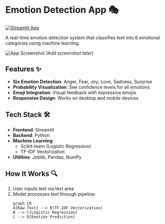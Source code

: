 # Emotion Detection App 🎭

[![Streamlit App](https://static.streamlit.io/badges/streamlit_badge_black_white.svg)](https://emotions-detection-nhinjjaenxd4iziqfznwxx.streamlit.app/)

A real-time emotion detection system that classifies text into 6 emotional categories using machine learning.

![App Screenshot](./assets/screenshot.png) *(Add screenshot later)*

## Features ✨

- **Six Emotion Detection**: Anger, Fear, Joy, Love, Sadness, Surprise
- **Probability Visualization**: See confidence levels for all emotions
- **Emoji Integration**: Visual feedback with expressive emojis
- **Responsive Design**: Works on desktop and mobile devices

## Tech Stack 🛠️

- **Frontend**: Streamlit
- **Backend**: Python
- **Machine Learning**:
  - Scikit-learn (Logistic Regression)
  - TF-IDF Vectorization
- **Utilities**: Joblib, Pandas, NumPy

## How It Works 🔍

1. User inputs text via text area
2. Model processes text through pipeline:
   ```mermaid
   graph LR
   A[Raw Text] --> B(TF-IDF Vectorization)
   B --> C(Logistic Regression)
   C --> D[Emotion Prediction]


